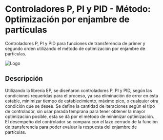 
# Controladores P, PI y PID - Método: 0ptimización por enjambre de partículas

Controladores P, PI y PID para funciones de transferencia de primer y segundo orden utilizando el método de optimización por enjambre de partículas.




![Logo](https://docs.servicestack.net/img/pages/apps/jupyter-python.png)


## Descripción

Utilizando la librería EP, se diseñaron controladores P, PI y PID, según las condiciones requeridas para el proceso, ya sea eliminación de error en esta estable, minimizar tiempo de establecimiento, máximo pico, o cualquier otra condición que se desee. Se define la cantidad de iteraciones según el tipo de controlador, sin usar parada temprana para tener obtener la mayor optimización posible, esta se dá por el método de minimizar optimización.
El desempeño del controlador se compara con el lazo cerrado de la función de transferencia para poder evaluar la respuesta del enjambre de partículas.

